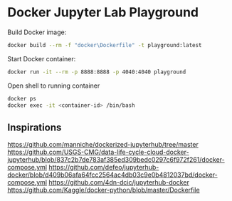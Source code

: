 # Docker Jupyter Lab Playground

Build Docker image:
```bash
docker build --rm -f "docker\Dockerfile" -t playground:latest
```

Start Docker container:
```bash
docker run -it --rm -p 8888:8888 -p 4040:4040 playground
```

Open shell to running container
```bash
docker ps
docker exec -it <container-id> /bin/bash
```
## Inspirations

https://github.com/manniche/dockerized-jupyterhub/tree/master
https://github.com/USGS-CMG/data-life-cycle-cloud-docker-jupyterhub/blob/837c2b7de783af385ed309bedc0297c6f972f261/docker-compose.yml
https://github.com/defeo/jupyterhub-docker/blob/d409b06afa64fcc2564ac4db03c9e0b4812037bd/docker-compose.yml
https://github.com/4dn-dcic/jupyterhub-docker
https://github.com/Kaggle/docker-python/blob/master/Dockerfile
